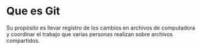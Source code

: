 # Que es Git
Su propósito es llevar registro de los cambios en archivos de computadora y coordinar el trabajo que varias personas realizan sobre archivos compartidos.